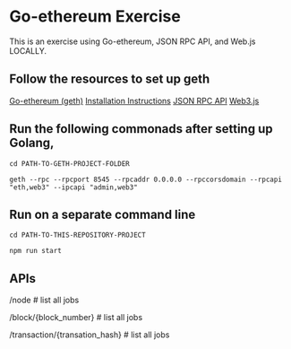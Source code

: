 # Go-ethereum Exercise
This is an exercise using Go-ethereum, JSON RPC API, and Web.js LOCALLY.

## Follow the resources to set up geth
[Go-ethereum (geth)](https://github.com/ethereum/go-ethereum/)
[Installation Instructions](https://github.com/ethereum/go-ethereum/wiki/Building-Ethereum#installation-instructions)
[JSON RPC API](https://github.com/ethereum/wiki/wiki/JSON-RPC)
[Web3.js](https://github.com/ethereum/web3.js/)

## Run the following commonads after setting up Golang,

`cd PATH-TO-GETH-PROJECT-FOLDER`

`geth --rpc --rpcport 8545 --rpcaddr 0.0.0.0 --rpccorsdomain --rpcapi "eth,web3" --ipcapi "admin,web3"`

## Run on a separate command line
`cd PATH-TO-THIS-REPOSITORY-PROJECT`

`npm run start`

## APIs
/node                                  # list all jobs

/block/{block_number}                  # list all jobs

/transaction/{transation_hash}         # list all jobs
